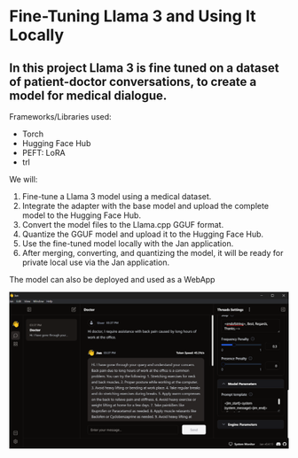 # Fine-Tuning Llama 3 and Using It Locally
## In this project Llama 3 is fine tuned on a dataset of patient-doctor conversations, to create a model for medical dialogue.
Frameworks/Libraries used: 
*  Torch
*  Hugging Face Hub
*  PEFT: LoRA
*  trl

We will:
1)  Fine-tune a Llama 3 model using a medical dataset.
2)  Integrate the adapter with the base model and upload the complete model to the Hugging Face Hub.
3)  Convert the model files to the Llama.cpp GGUF format.
4)  Quantize the GGUF model and upload it to the Hugging Face Hub.
5)  Use the fine-tuned model locally with the Jan application.
6)  After merging, converting, and quantizing the model, it will be ready for private local use via the Jan application.

The model can also be deployed and used as a WebApp

![AI Medical Chatbot](doc-Jan.png)

